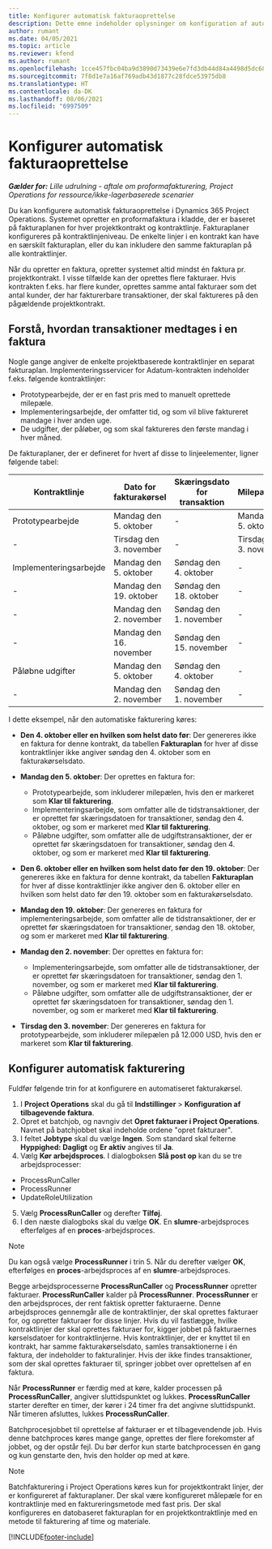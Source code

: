 ```yaml
---
title: Konfigurer automatisk fakturaoprettelse
description: Dette emne indeholder oplysninger om konfiguration af automatisk oprettelse af proformafakturaer.
author: rumant
ms.date: 04/05/2021
ms.topic: article
ms.reviewer: kfend
ms.author: rumant
ms.openlocfilehash: 1cce457fbc04ba9d3890d73439e6e7fd3db44d84a4498d5dc68ed82d362158b5
ms.sourcegitcommit: 7f8d1e7a16af769adb43d1877c28fdce53975db8
ms.translationtype: HT
ms.contentlocale: da-DK
ms.lasthandoff: 08/06/2021
ms.locfileid: "6997509"
---
```

# <a name="set-up-automatic-invoice-creation"></a>Konfigurer automatisk fakturaoprettelse 
 
_**Gælder for:** Lille udrulning - aftale om proformafakturering, Project Operations for ressource/ikke-lagerbaserede scenarier_

Du kan konfigurere automatisk fakturaoprettelse i Dynamics 365 Project Operations. Systemet opretter en proformafaktura i kladde, der er baseret på fakturaplanen for hver projektkontrakt og kontraktlinje. Fakturaplaner konfigureres på kontraktlinjeniveau. De enkelte linjer i en kontrakt kan have en særskilt fakturaplan, eller du kan inkludere den samme fakturaplan på alle kontraktlinjer.

Når du opretter en faktura, opretter systemet altid mindst én faktura pr. projektkontrakt. I visse tilfælde kan der oprettes flere fakturaer. Hvis kontrakten f.eks. har flere kunder, oprettes samme antal fakturaer som det antal kunder, der har fakturerbare transaktioner, der skal faktureres på den pågældende projektkontrakt.

## <a name="understand-how-transactions-are-included-on-an-invoice"></a>Forstå, hvordan transaktioner medtages i en faktura 

Nogle gange angiver de enkelte projektbaserede kontraktlinjer en separat fakturaplan. Implementeringsservicer for Adatum-kontrakten indeholder f.eks. følgende kontraktlinjer:

- Prototypearbejde, der er en fast pris med to manuelt oprettede milepæle.
- Implementeringsarbejde, der omfatter tid, og som vil blive faktureret mandage i hver anden uge.
- De udgifter, der påløber, og som skal faktureres den første mandag i hver måned.

De fakturaplaner, der er defineret for hvert af disse to linjeelementer, ligner følgende tabel:

| Kontraktlinje | Dato for fakturakørsel | Skæringsdato for transaktion | Milepælsdato | Beløb for milepæl |
| --- | --- | --- | --- | --- |
| Prototypearbejde | Mandag den 5. oktober | - | Mandag den 5. oktober | 5000 USD |
| - | Tirsdag den 3. november | - | Tirsdag den 3. november | 12,000 USD |
| Implementeringsarbejde | Mandag den 5. oktober | Søndag den 4. oktober | - | - |
| - | Mandag den 19. oktober | Søndag den 18. oktober | - | - |
| - | Mandag den 2. november | Søndag den 1. november | - | - |
| - | Mandag den 16. november | Søndag den 15. november | - | - |
| Påløbne udgifter | Mandag den 5. oktober | Søndag den 4. oktober | - | - |
| - | Mandag den 2. november | Søndag den 1. november | - | - |

I dette eksempel, når den automatiske fakturering køres:

- **Den 4. oktober eller en hvilken som helst dato før**: Der genereres ikke en faktura for denne kontrakt, da tabellen **Fakturaplan** for hver af disse kontraktlinjer ikke angiver søndag den 4. oktober som en fakturakørselsdato.
- **Mandag den 5. oktober**: Der oprettes en faktura for:

    - Prototypearbejde, som inkluderer milepælen, hvis den er markeret som **Klar til fakturering**.
    - Implementeringsarbejde, som omfatter alle de tidstransaktioner, der er oprettet før skæringsdatoen for transaktioner, søndag den 4. oktober, og som er markeret med **Klar til fakturering**.
    - Påløbne udgifter, som omfatter alle de udgiftstransaktioner, der er oprettet før skæringsdatoen for transaktioner, søndag den 4. oktober, og som er markeret med **Klar til fakturering**.
  
- **Den 6. oktober eller en hvilken som helst dato før den 19. oktober**: Der genereres ikke en faktura for denne kontrakt, da tabellen **Fakturaplan** for hver af disse kontraktlinjer ikke angiver den 6. oktober eller en hvilken som helst dato før den 19. oktober som en fakturakørselsdato.
- **Mandag den 19. oktober**: Der genereres en faktura for implementeringsarbejde, som omfatter alle de tidstransaktioner, der er oprettet før skæringsdatoen for transaktioner, søndag den 18. oktober, og som er markeret med **Klar til fakturering**.
- **Mandag den 2. november**: Der oprettes en faktura for:

    - Implementeringsarbejde, som omfatter alle de tidstransaktioner, der er oprettet før skæringsdatoen for transaktioner, søndag den 1. november, og som er markeret med **Klar til fakturering**.
    - Påløbne udgifter, som omfatter alle de udgiftstransaktioner, der er oprettet før skæringsdatoen for transaktioner, søndag den 1. november, og som er markeret med **Klar til fakturering**.

- **Tirsdag den 3. november**: Der genereres en faktura for prototypearbejde, som inkluderer milepælen på 12.000 USD, hvis den er markeret som **Klar til fakturering**.

## <a name="configure-automatic-invoicing"></a>Konfigurer automatisk fakturering

Fuldfør følgende trin for at konfigurere en automatiseret fakturakørsel.

1. I **Project Operations** skal du gå til **Indstillinger** > **Konfiguration af tilbagevende faktura**.
2. Opret et batchjob, og navngiv det **Opret fakturaer i Project Operations**. Navnet på batchjobbet skal indeholde ordene "opret fakturaer".
3. I feltet **Jobtype** skal du vælge **Ingen**. Som standard skal felterne **Hyppighed: Dagligt** og **Er aktiv** angives til **Ja**.
4. Vælg **Kør arbejdsproces**. I dialogboksen **Slå post op** kan du se tre arbejdsprocesser:

- ProcessRunCaller
- ProcessRunner
- UpdateRoleUtilization

5. Vælg **ProcessRunCaller** og derefter **Tilføj**.
6. I den næste dialogboks skal du vælge **OK**. En **slumre**-arbejdsproces efterfølges af en **proces**-arbejdsproces. 

> [!NOTE]
> Du kan også vælge **ProcessRunner** i trin 5. Når du derefter vælger **OK**, efterfølges en **proces**-arbejdsproces af en **slumre**-arbejdsproces.

Begge arbejdsprocesserne **ProcessRunCaller** og **ProcessRunner** opretter fakturaer. **ProcessRunCaller** kalder på **ProcessRunner**. **ProcessRunner** er den arbejdsproces, der rent faktisk opretter fakturaerne. Denne arbejdsproces gennemgår alle de kontraktlinjer, der skal oprettes fakturaer for, og opretter fakturaer for disse linjer. Hvis du vil fastlægge, hvilke kontraktlinjer der skal oprettes fakturaer for, kigger jobbet på fakturaernes kørselsdatoer for kontraktlinjerne. Hvis kontraktlinjer, der er knyttet til en kontrakt, har samme fakturakørselsdato, samles transaktionerne i én faktura, der indeholder to fakturalinjer. Hvis der ikke findes transaktioner, som der skal oprettes fakturaer til, springer jobbet over oprettelsen af en faktura.

Når **ProcessRunner** er færdig med at køre, kalder processen på **ProcessRunCaller**, angiver sluttidspunktet og lukkes. **ProcessRunCaller** starter derefter en timer, der kører i 24 timer fra det angivne sluttidspunkt. Når timeren afsluttes, lukkes **ProcessRunCaller**.

Batchprocesjobbet til oprettelse af fakturaer er et tilbagevendende job. Hvis denne batchproces køres mange gange, oprettes der flere forekomster af jobbet, og der opstår fejl. Du bør derfor kun starte batchprocessen én gang og kun genstarte den, hvis den holder op med at køre.

> [!NOTE]
> Batchfakturering i Project Operations køres kun for projektkontrakt linjer, der er konfigureret af fakturaplaner. Der skal være konfigureret målepæle for en kontraktlinje med en faktureringsmetode med fast pris. Der skal konfigureres en datobaseret fakturaplan for en projektkontraktlinje med en metode til fakturering af time og materiale.


[!INCLUDE[footer-include](../../includes/footer-banner.md)]
